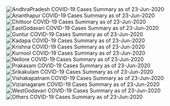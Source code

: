 
<img src="https://deepuhub.github.io/COVID-19/GraphsGenerated/23-Jun-2020/Last24Hrs_AndhraPradesh_23-Jun-2020.jpg" alt="AndhraPradesh COVID-19 Cases Summary as of 23-Jun-2020">
 <br>
<img src="https://deepuhub.github.io/COVID-19/GraphsGenerated/23-Jun-2020/Last24Hrs_Ananthapur_23-Jun-2020.jpg" alt="Ananthapur COVID-19 Cases Summary as of 23-Jun-2020">
 <br>
<img src="https://deepuhub.github.io/COVID-19/GraphsGenerated/23-Jun-2020/Last24Hrs_Chittoor_23-Jun-2020.jpg" alt="Chittoor COVID-19 Cases Summary as of 23-Jun-2020">
 <br>
<img src="https://deepuhub.github.io/COVID-19/GraphsGenerated/23-Jun-2020/Last24Hrs_EastGodavari_23-Jun-2020.jpg" alt="EastGodavari COVID-19 Cases Summary as of 23-Jun-2020">
 <br>
<img src="https://deepuhub.github.io/COVID-19/GraphsGenerated/23-Jun-2020/Last24Hrs_Guntur_23-Jun-2020.jpg" alt="Guntur COVID-19 Cases Summary as of 23-Jun-2020">
 <br>
<img src="https://deepuhub.github.io/COVID-19/GraphsGenerated/23-Jun-2020/Last24Hrs_Kadapa_23-Jun-2020.jpg" alt="Kadapa COVID-19 Cases Summary as of 23-Jun-2020">
 <br>
<img src="https://deepuhub.github.io/COVID-19/GraphsGenerated/23-Jun-2020/Last24Hrs_Krishna_23-Jun-2020.jpg" alt="Krishna COVID-19 Cases Summary as of 23-Jun-2020">
 <br>
<img src="https://deepuhub.github.io/COVID-19/GraphsGenerated/23-Jun-2020/Last24Hrs_Kurnool_23-Jun-2020.jpg" alt="Kurnool COVID-19 Cases Summary as of 23-Jun-2020">
 <br>
<img src="https://deepuhub.github.io/COVID-19/GraphsGenerated/23-Jun-2020/Last24Hrs_Nellore_23-Jun-2020.jpg" alt="Nellore COVID-19 Cases Summary as of 23-Jun-2020">
 <br>
<img src="https://deepuhub.github.io/COVID-19/GraphsGenerated/23-Jun-2020/Last24Hrs_Prakasam_23-Jun-2020.jpg" alt="Prakasam COVID-19 Cases Summary as of 23-Jun-2020">
 <br>
<img src="https://deepuhub.github.io/COVID-19/GraphsGenerated/23-Jun-2020/Last24Hrs_Srikakulam_23-Jun-2020.jpg" alt="Srikakulam COVID-19 Cases Summary as of 23-Jun-2020">
 <br>
<img src="https://deepuhub.github.io/COVID-19/GraphsGenerated/23-Jun-2020/Last24Hrs_Vishakapatnam_23-Jun-2020.jpg" alt="Vishakapatnam COVID-19 Cases Summary as of 23-Jun-2020">
 <br>
<img src="https://deepuhub.github.io/COVID-19/GraphsGenerated/23-Jun-2020/Last24Hrs_Vizianagaram_23-Jun-2020.jpg" alt="Vizianagaram COVID-19 Cases Summary as of 23-Jun-2020">
 <br>
<img src="https://deepuhub.github.io/COVID-19/GraphsGenerated/23-Jun-2020/Last24Hrs_WestGodavari_23-Jun-2020.jpg" alt="WestGodavari COVID-19 Cases Summary as of 23-Jun-2020">
 <br>
 <img src="https://deepuhub.github.io/COVID-19/GraphsGenerated/23-Jun-2020/Last24Hrs_Others_23-Jun-2020.jpg" alt="Others COVID-19 Cases Summary as of 23-Jun-2020">
 <br>

